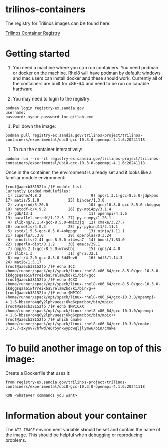 # trilinos-containers

The registry for Trilinos images can be found here:

[Trilinos Container Registry](https://gitlab-ex.sandia.gov/trilinos-project/trilinos-containers/container_registry)

# Getting started
1. You need a machine where you can run containers.  You need podman or docker on the machine.  Rhel8 will have podman by default; windows and mac users can install docker and these should work.  Currently all of the containers are built for x86-64 and need to be run on capable hardware.

1. You may need to login to the registry:
```
podman login registry-ex.sandia.gov
username:
password: <your password for gitlab-ex>
```

1. Pull down the image:
```
podman pull registry-ex.sandia.gov/trilinos-project/trilinos-containers/experimental/ubi8-gcc-10.3.0-openmpi-4.1.6:20241118
```

1. To run the container interactively:
```
podman run --rm -it registry-ex.sandia.gov/trilinos-project/trilinos-containers/experimental/ubi8-gcc-10.3.0-openmpi-4.1.6:20241118
```

Once in the container, the environment is already set and it looks like a familiar module environment:

```
[root@aaecb38152fb /]# module list
Currently Loaded Modulefiles:
 1) ccache/4.8.2                      9) mpc/1.3.1-gcc-8.5.0-jdpkpms   17) metis/5.1.0             25) binder/1.3.0
 2) valgrind/3.20.0                  10) gcc/10.3.0-gcc-8.5.0-ikdggsq  18) netcdf-c/4.9.2          26) py-mpi4py/3.1.4
 3) gdb/13.1                         11) openmpi/4.1.6                 19) parallel-netcdf/1.12.3  27) py-numpy/1.26.1
 4) zlib-ng/2.1.4-gcc-8.5.0-4mix3jq  12) cmake/3.27.7                  20) parmetis/4.0.3          28) py-pybind11/2.11.1
 5) zstd/1.5.5-gcc-8.5.0-4okppqr     13) ninja/1.11.1                  21) superlu/5.3.0           29) openblas/0.3.24
 6) binutils/2.41-gcc-8.5.0-xt4vsa7  14) boost/1.83.0                  22) superlu-dist/8.1.2      30) emacs/29.1
 7) gmp/6.2.1-gcc-8.5.0-w7wsbbi      15) cgns/4.4.0                    23) zlib/1.3                31) gh/2.32.1
 8) mpfr/4.2.0-gcc-8.5.0-3d45ev6     16) hdf5/1.14.3                   24) matio/1.5.17
[root@aaecb38152fb /]# echo $CC
/home/runner/spack/opt/spack/linux-rhel8-x86_64/gcc-8.5.0/gcc-10.3.0-ikdggsqaa6iwfrreixba5relam2bd7ki/bin/gcc
[root@aaecb38152fb /]# echo $CXX
/home/runner/spack/opt/spack/linux-rhel8-x86_64/gcc-8.5.0/gcc-10.3.0-ikdggsqaa6iwfrreixba5relam2bd7ki/bin/g++
[root@aaecb38152fb /]# echo $MPICC
/home/runner/spack/opt/spack/linux-rhel8-x86_64/gcc-10.3.0/openmpi-4.1.6-bbzeyro4q6y2lphvueezj6kg6cpmcbbc/bin/mpicc
[root@aaecb38152fb /]# echo $MPICXX
/home/runner/spack/opt/spack/linux-rhel8-x86_64/gcc-10.3.0/openmpi-4.1.6-bbzeyro4q6y2lphvueezj6kg6cpmcbbc/bin/mpic++
[root@aaecb38152fb /]# which cmake
/home/runner/spack/opt/spack/linux-rhel8-x86_64/gcc-10.3.0/cmake-3.27.7-zxyov77bfwd7e6r5ynkwypcwqljlymw6/bin/cmake
```

# To build another image on top of this image: 

 Create a Dockerfile that uses it:

```
from registry-ex.sandia.gov/trilinos-project/trilinos-containers/experimental/ubi8-gcc-10.3.0-openmpi-4.1.6:20241118

RUN <whatever commands you want>
```

# Information about your container

The `AT2_IMAGE` environment variable should be set and contain the name of the image.
This should be helpful when debugging or reproducing problems.
